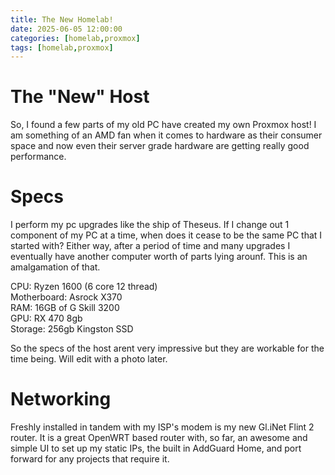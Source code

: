 ```yaml
---
title: The New Homelab!
date: 2025-06-05 12:00:00 
categories: [homelab,proxmox]
tags: [homelab,proxmox]
---
```


# The "New" Host
So, I found a few parts of my old PC have created my own Proxmox host! I am something of an AMD fan when it comes to hardware as their consumer space and now even their server grade hardware are getting really good performance. 

# Specs
I perform my pc upgrades like the ship of Theseus. If I change out 1 component of my PC at a time, when does it cease to be the same PC that I started with? Either way, after a period of time and many upgrades I eventually have another computer worth of parts lying arounf. This is an amalgamation of that.  
  
CPU: Ryzen 1600 (6 core 12 thread)  
Motherboard: Asrock X370  
RAM: 16GB of G Skill 3200   
GPU: RX 470 8gb  
Storage: 256gb Kingston SSD   
  
So the specs of the host arent very impressive but they are workable for the time being. Will edit with a photo later. 

# Networking
Freshly installed in tandem with my ISP's modem is my new Gl.iNet Flint 2 router. It is a great OpenWRT based router with, so far, an awesome and simple UI to set up my static IPs, the built in AddGuard Home, and port forward for any projects that require it.  
